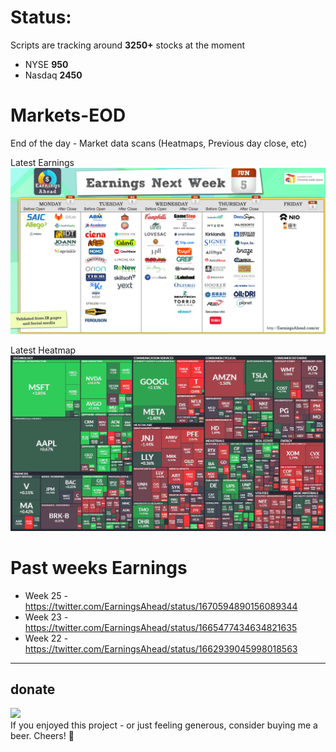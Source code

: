 # Status:

Scripts are tracking around **3250+** stocks at the moment
- NYSE **950**
- Nasdaq **2450**

# Markets-EOD
End of the day - Market data scans (Heatmaps, Previous day close, etc)


Latest Earnings
![Latest Earnings](earnings/latest-earnings-week.png "Latest")

Latest Heatmap
![Latest heatmap](heatmaps/latest.png "Latest")

# Past weeks Earnings
- Week 25 - https://twitter.com/EarningsAhead/status/1670594890156089344
- Week 23 - https://twitter.com/EarningsAhead/status/1665477434634821635
- Week 22 - https://twitter.com/EarningsAhead/status/1662939045998018563

---

## donate
<a href="https://paypal.me/fedmich/"><img src="https://cdn.earningsahead.com/static/img/blue-donate-pp.svg" height="40"></a>  
If you enjoyed this project - or just feeling generous, consider buying me a beer. Cheers! :beers:
